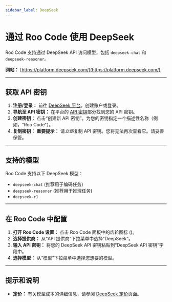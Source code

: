 ```yaml
---
sidebar_label: DeepSeek
---
```


# 通过 Roo Code 使用 DeepSeek

Roo Code 支持通过 DeepSeek API 访问模型，包括 `deepseek-chat` 和 `deepseek-reasoner`。

**网站：** [https://platform.deepseek.com/](https://platform.deepseek.com/)

---

## 获取 API 密钥

1.  **注册/登录：** 前往 [DeepSeek 平台](https://platform.deepseek.com/)。创建账户或登录。
2.  **导航至 API 密钥：** 在平台的 [API 密钥](https://platform.deepseek.com/api_keys)部分找到您的 API 密钥。
3.  **创建密钥：** 点击“创建新 API 密钥”。为您的密钥指定一个描述性名称（例如，“Roo Code”）。
4.  **复制密钥：** **重要提示：** 请*立即*复制 API 密钥。您将无法再次查看它。请妥善保管。

---

## 支持的模型

Roo Code 支持以下 DeepSeek 模型：

*   `deepseek-chat` (推荐用于编码任务)
*	`deepseek-reasoner` (推荐用于推理任务)
*   `deepseek-r1`

---

## 在 Roo Code 中配置

1.  **打开 Roo Code 设置：** 点击 Roo Code 面板中的齿轮图标 (<Codicon name="gear" />)。
2.  **选择提供商：** 从“API 提供商”下拉菜单中选择“DeepSeek”。
3.  **输入 API 密钥：** 将您的 DeepSeek API 密钥粘贴到“DeepSeek API 密钥”字段中。
4.  **选择模型：** 从“模型”下拉菜单中选择您想要的模型。

---

## 提示和说明
*   **定价：** 有关模型成本的详细信息，请参阅 [DeepSeek 定价](https://api-docs.deepseek.com/quick_start/pricing/)页面。
